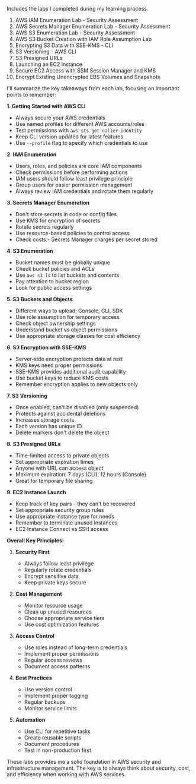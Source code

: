 Includes the labs I completed during my learning process.

1. AWS IAM Enumeration Lab - Security Assessment
2. AWS Secrets Manager Enumeration Lab - Security Assessment
3. AWS S3 Enumeration Lab - Security Assessment
4. AWS S3 Bucket Creation with IAM Role Assumption Lab
5. Encrypting S3 Data with SSE-KMS - CLI
6. S3 Versioning - AWS CLI
7. S3 Presigned URLs
8. Launching an EC2 instance
9. Secure EC2 Access with SSM Session Manager and KMS
10. Encrypt Existing Unencrypted EBS Volumes and Snapshots


I'll summarize the key takeaways from each lab, focusing on important points to remember:

**1. Getting Started with AWS CLI**
- Always secure your AWS credentials
- Use named profiles for different AWS accounts/roles
- Test permissions with `aws sts get-caller-identity`
- Keep CLI version updated for latest features
- Use `--profile` flag to specify which credentials to use

**2. IAM Enumeration**
- Users, roles, and policies are core IAM components
- Check permissions before performing actions
- IAM users should follow least privilege principle
- Group users for easier permission management
- Always review IAM credentials and rotate them regularly

**3. Secrets Manager Enumeration**
- Don't store secrets in code or config files
- Use KMS for encryption of secrets
- Rotate secrets regularly
- Use resource-based policies to control access
- Check costs - Secrets Manager charges per secret stored

**4. S3 Enumeration**
- Bucket names must be globally unique
- Check bucket policies and ACLs
- Use `aws s3 ls` to list buckets and contents
- Pay attention to bucket region
- Look for public access settings

**5. S3 Buckets and Objects**
- Different ways to upload: Console, CLI, SDK
- Use role assumption for temporary access
- Check object ownership settings
- Understand bucket vs object permissions
- Use appropriate storage classes for cost efficiency

**6. S3 Encryption with SSE-KMS**
- Server-side encryption protects data at rest
- KMS keys need proper permissions
- SSE-KMS provides additional audit capability
- Use bucket keys to reduce KMS costs
- Remember encryption applies to new objects only

**7. S3 Versioning**
- Once enabled, can't be disabled (only suspended)
- Protects against accidental deletions
- Increases storage costs
- Each version has unique ID
- Delete markers don't delete the object

**8. S3 Presigned URLs**
- Time-limited access to private objects
- Set appropriate expiration times
- Anyone with URL can access object
- Maximum expiration: 7 days (CLI), 12 hours (Console)
- Great for temporary file sharing

**9. EC2 Instance Launch**
- Keep track of key pairs - they can't be recovered
- Set appropriate security group rules
- Use appropriate instance type for needs
- Remember to terminate unused instances
- EC2 Instance Connect vs SSH access

**Overall Key Principles:**
1. **Security First**
   - Always follow least privilege
   - Regularly rotate credentials
   - Encrypt sensitive data
   - Keep private keys secure

2. **Cost Management**
   - Monitor resource usage
   - Clean up unused resources
   - Choose appropriate service tiers
   - Use cost optimization features

3. **Access Control**
   - Use roles instead of long-term credentials
   - Implement proper permissions
   - Regular access reviews
   - Document access patterns

4. **Best Practices**
   - Use version control
   - Implement proper tagging
   - Regular backups
   - Monitor service limits

5. **Automation**
   - Use CLI for repetitive tasks
   - Create reusable scripts
   - Document procedures
   - Test in non-production first

These labs provides me a solid foundation in AWS security and infrastructure management. The key is to always think about security, cost, and efficiency when working with AWS services.

